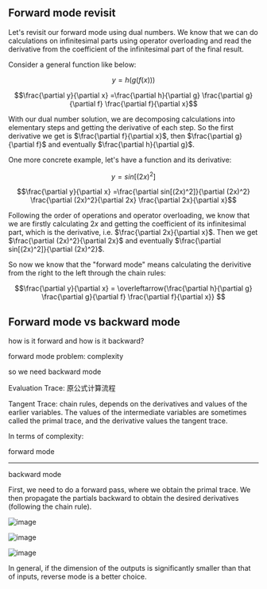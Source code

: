 ## Forward mode revisit

Let's revisit our forward mode using dual numbers. We know that we can do calculations on infinitesimal parts using operator overloading and read the derivative from the coefficient of the infinitesimal part of the final result. 

Consider a general function like below:

$$y = h ( g ( f(x) ) )$$

$$\frac{\partial y}{\partial x} =\frac{\partial h}{\partial g} \frac{\partial g}{\partial f} \frac{\partial f}{\partial x}$$

With our dual number solution, we are decomposing calculations into elementary steps and getting the derivative of each step. So the first derivative we get is $\frac{\partial f}{\partial x}$, then $\frac{\partial g}{\partial f}$ and eventually $\frac{\partial h}{\partial g}$.

One more concrete example, let's have a function and its derivative:

$$y = sin[(2x)^2]$$

$$\frac{\partial y}{\partial x} =\frac{\partial sin[(2x)^2]}{\partial (2x)^2} \frac{\partial (2x)^2}{\partial 2x} \frac{\partial 2x}{\partial x}$$

Following the order of operations and operator overloading, we know that we are firstly calculating $2x$ and getting the coefficient of its infinitesimal part, which is the derivative, i.e. $\frac{\partial 2x}{\partial x}$. Then we get $\frac{\partial (2x)^2}{\partial 2x}$ and eventually $\frac{\partial sin[(2x)^2]}{\partial (2x)^2}$.

So now we know that the "forward mode" means calculating the derivitive from the right to the left through the chain rules:

$$\frac{\partial y}{\partial x} = \overleftarrow{\frac{\partial h}{\partial g} \frac{\partial g}{\partial f} \frac{\partial f}{\partial x}} $$

## Forward mode vs backward mode

how is it forward and how is it backward?



forward mode problem:
complexity

so we need backward mode

Evaluation Trace: 原公式计算流程

Tangent Trace: chain rules, depends on the derivatives and values of the earlier variables. The values of the intermediate variables are sometimes called the primal trace, and the derivative values the tangent trace.


In terms of complexity:

forward mode

-----------

backward mode

First, we need to do a forward pass, where we obtain the primal trace. We then propagate the partials backward to obtain the desired derivatives (following the chain rule).

![image](https://github.com/mincongzhang/AAD/assets/5571030/4a9bb3fa-656a-4266-a7c5-6248457d050e)

![image](https://github.com/mincongzhang/AAD/assets/5571030/55fd41aa-dd89-4392-8660-356870fe8256)

![image](https://github.com/mincongzhang/AAD/assets/5571030/56a0c03b-655a-44bb-b415-9e60826968c2)



In general, if the dimension of the outputs is significantly smaller than that of inputs, reverse mode is a better choice.
